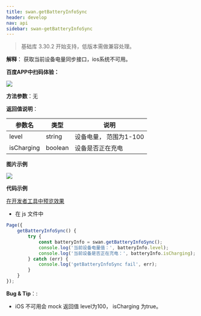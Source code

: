 ```yaml
---
title: swan.getBatteryInfoSync
header: develop
nav: api
sidebar: swan-getBatteryInfoSync
---
```


 

 
> 基础库 3.30.2 开始支持，低版本需做兼容处理。

**解释**： 获取当前设备电量同步接口，ios系统不可用。

**百度APP中扫码体验：**

<img src="https://b.bdstatic.com/miniapp/assets/images/doc_demo/fragment_getBatteryInfoSync.png"  class="demo-qrcode-image" />

**方法参数**：无

**返回值说明**：

|参数名 |类型  |说明|
|---- | ---- | ---- |
|level |string | 设备电量， 范围为1-100|
|isCharging  | boolean | 设备是否正在充电|

**图片示例**

<div class="m-doc-custom-examples">
    <div class="m-doc-custom-examples-correct">
        <img src="https://b.bdstatic.com/miniapp/images/getBatteryInfoSync.gif">
    </div>
    <div class="m-doc-custom-examples-correct">
        <img src=" ">
    </div>
    <div class="m-doc-custom-examples-correct">
        <img src=" ">
    </div>     
</div>

**代码示例**

<a href="swanide://fragment/3de7a3cb8b3eb224071690c85741db091574233742997" title="在开发者工具中预览效果" target="_self">在开发者工具中预览效果</a>

* 在 js 文件中

```js
Page({
    getBatteryInfoSync() {
        try {
            const batteryInfo = swan.getBatteryInfoSync();
            console.log('当前设备电量值：', batteryInfo.level);
            console.log('当前设备是否正在充电：', batteryInfo.isCharging);
        } catch (err) {
            console.log('getBatteryInfoSync fail', err);
        }
    }
});
```
**Bug & Tip**：:
* iOS 不可用会 mock 返回值 level为100， isCharging 为true。